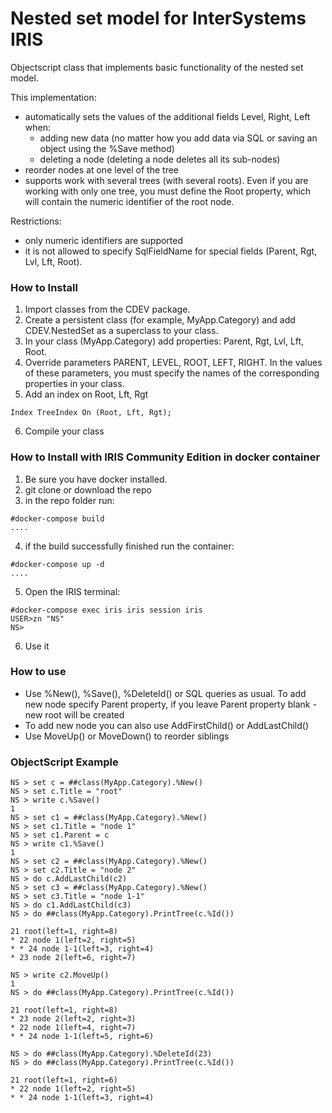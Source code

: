 # Nested set model for InterSystems IRIS

Objectscript class that implements basic functionality of the nested set model.

This implementation:
* automatically sets the values of the additional fields Level, Right, Left when: 
    * adding new data (no matter how you add data via SQL or saving an object using the  %Save method)
    * deleting a node (deleting a node deletes all its sub-nodes)
* reorder nodes at one level of the tree
* supports work with several trees (with several roots). Even if you are working with only one tree, you must define the Root property, which will contain the numeric identifier of the root node.

Restrictions:
* only numeric identifiers are supported 
* it is not allowed to specify SqlFieldName for special fields (Parent, Rgt, Lvl, Lft, Root).

### How to Install
1. Import classes from the CDEV package.
2. Create a persistent class (for example, MyApp.Category) and add CDEV.NestedSet as a superclass to your class.
3. In your class (MyApp.Category) add properties: Parent, Rgt, Lvl, Lft, Root.
4. Override parameters PARENT, LEVEL, ROOT, LEFT, RIGHT. In the values of these parameters, you must specify the names of the corresponding properties in your class.
5. Add an index on Root, Lft, Rgt

```
Index TreeIndex On (Root, Lft, Rgt);
```

6. Compile your class

### How to Install with IRIS Community Edition in docker container
1. Be sure you have docker installed.
2. git clone or download the repo
3. in the repo folder run:
```
#docker-compose build
....

```
4. if the build successfully finished run the container:
```
#docker-compose up -d
....

```
5. Open the IRIS terminal:
```
#docker-compose exec iris iris session iris
USER>zn "NS"
NS>
```
6. Use it
### How to use
* Use %New(), %Save(), %DeleteId() or SQL queries as usual. To add new node specify Parent property, if you leave Parent property blank - new root will be created
* To add new node you can also use AddFirstChild() or AddLastChild() 
* Use MoveUp() or MoveDown() to reorder siblings

### ObjectScript Example

```
NS > set c = ##class(MyApp.Category).%New()
NS > set c.Title = "root"
NS > write c.%Save()
1
NS > set c1 = ##class(MyApp.Category).%New()
NS > set c1.Title = "node 1"
NS > set c1.Parent = c
NS > write c1.%Save()
1
NS > set c2 = ##class(MyApp.Category).%New()
NS > set c2.Title = "node 2"
NS > do c.AddLastChild(c2)
NS > set c3 = ##class(MyApp.Category).%New()
NS > set c3.Title = "node 1-1"
NS > do c1.AddLastChild(c3)
NS > do ##class(MyApp.Category).PrintTree(c.%Id())

21 root(left=1, right=8)
* 22 node 1(left=2, right=5)
* * 24 node 1-1(left=3, right=4)
* 23 node 2(left=6, right=7)

NS > write c2.MoveUp()
1
NS > do ##class(MyApp.Category).PrintTree(c.%Id())

21 root(left=1, right=8)
* 23 node 2(left=2, right=3)
* 22 node 1(left=4, right=7)
* * 24 node 1-1(left=5, right=6)

NS > do ##class(MyApp.Category).%DeleteId(23)
NS > do ##class(MyApp.Category).PrintTree(c.%Id())

21 root(left=1, right=6)
* 22 node 1(left=2, right=5)
* * 24 node 1-1(left=3, right=4)
```
